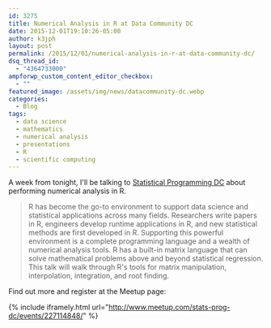 ```yaml
---
id: 3275
title: Numerical Analysis in R at Data Community DC
date: 2015-12-01T19:10:26-05:00
author: k3jph
layout: post
permalink: /2015/12/01/numerical-analysis-in-r-at-data-community-dc/
dsq_thread_id:
  - "4364733000"
ampforwp_custom_content_editor_checkbox:
  - ""
featured_image: /assets/img/news/datacommunity-dc.webp
categories:
  - Blog
tags:
  - data science
  - mathematics
  - numerical analysis
  - presentations
  - R
  - scientific computing
---
```

A week from tonight, I'll be talking to [Statistical Programming DC](www.datacommunitydc.org/stats-prog-dc/) about performing numerical analysis in R.

> R has become the go-to environment to support data science and statistical applications across many fields. Researchers write papers in R, engineers develop runtime applications in R, and new statistical methods are first developed in R. Supporting this powerful environment is a complete programming language and a wealth of numerical analysis tools. R has a built-in matrix language that can solve mathematical problems above and beyond statistical regression. This talk will walk through R's tools for matrix manipulation, interpolation, integration, and root finding.

Find out more and register at the Meetup page:

{% include iframely.html url="http://www.meetup.com/stats-prog-dc/events/227114848/" %}
